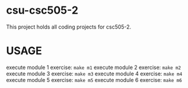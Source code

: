 # csu-csc505-2

This project holds all coding projects for csc505-2.

# USAGE

execute module 1 exercise: `make m1`
execute module 2 exercise: `make m2`
execute module 3 exercise: `make m3`
execute module 4 exercise: `make m4`
execute module 5 exercise: `make m5`
execute module 6 exercise: `make m6`
